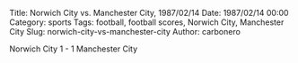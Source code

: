 Title: Norwich City vs. Manchester City, 1987/02/14
Date: 1987/02/14 00:00
Category: sports
Tags: football, football scores, Norwich City, Manchester City
Slug: norwich-city-vs-manchester-city
Author: carbonero


Norwich City 1 - 1 Manchester City
